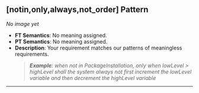 ## [notin,only,always,not_order] Pattern
_No image yet_
 * **FT Semantics**: No meaning assigned.
 * **PT Semantics**: No meaning assigned.
 * **Description**: Your requirement matches our patterns of meaningless requirements.
   > **_Example_**: _when not in PackageInstallation, only when lowLevel > highLevel shall the system  always not first  increment the lowLevel variable and then  decrement the highLevel variable_   
***
